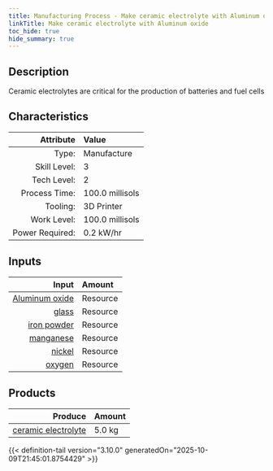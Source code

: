 ```yaml
---
title: Manufacturing Process - Make ceramic electrolyte with Aluminum oxide
linkTitle: Make ceramic electrolyte with Aluminum oxide
toc_hide: true
hide_summary: true
---
```

<!-- This is generated by the MarsSim HelpGenertor, do not edit. -->

## Description
&#10;&#9;&#9;&#9;Ceramic electrolytes are critical for the production of batteries and fuel cells&#10;&#9;&#9;

## Characteristics

| Attribute      | Value |
|--------:|:------|
|Type:|Manufacture|
|Skill Level:|3|
|Tech Level:|2|
|Process Time:|100.0 millisols|
|Tooling:|3D Printer|
|Work Level:|100.0 millisols|
|Power Required:|0.2 kW/hr|

## Inputs

| Input      | Amount |
|--------:|:------|
|[Aluminum oxide](/docs/definitions/resource/aluminum-oxide)|Resource|0.2 kg|
|[glass](/docs/definitions/resource/glass)|Resource|4.2 kg|
|[iron powder](/docs/definitions/resource/iron-powder)|Resource|0.1 kg|
|[manganese](/docs/definitions/resource/manganese)|Resource|0.1 kg|
|[nickel](/docs/definitions/resource/nickel)|Resource|0.1 kg|
|[oxygen](/docs/definitions/resource/oxygen)|Resource|0.5 kg|

## Products


| Produce      | Amount |
|--------:|:------|
|[ceramic electrolyte](/docs/definitions/resource/ceramic-electrolyte)|5.0 kg|



{{< definition-tail version="3.10.0" generatedOn="2025-10-09T21:45:01.8754429" >}}



